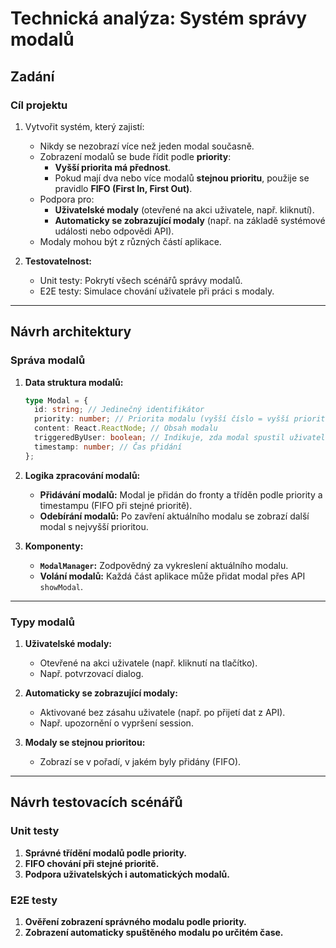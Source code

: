 
# Technická analýza: Systém správy modalů

## Zadání

### Cíl projektu
1. Vytvořit systém, který zajistí:
   - Nikdy se nezobrazí více než jeden modal současně.
   - Zobrazení modalů se bude řídit podle **priority**:
     - **Vyšší priorita má přednost**.
     - Pokud mají dva nebo více modalů **stejnou prioritu**, použije se pravidlo **FIFO (First In, First Out)**.
   - Podpora pro:
     - **Uživatelské modaly** (otevřené na akci uživatele, např. kliknutí).
     - **Automaticky se zobrazující modaly** (např. na základě systémové události nebo odpovědi API).
   - Modaly mohou být z různých částí aplikace.

2. **Testovatelnost:**
   - Unit testy: Pokrytí všech scénářů správy modalů.
   - E2E testy: Simulace chování uživatele při práci s modaly.

---

## Návrh architektury

### Správa modalů
1. **Data struktura modalů:**
   ```typescript
   type Modal = {
     id: string; // Jedinečný identifikátor
     priority: number; // Priorita modalu (vyšší číslo = vyšší priorita)
     content: React.ReactNode; // Obsah modalu
     triggeredByUser: boolean; // Indikuje, zda modal spustil uživatel
     timestamp: number; // Čas přidání
   };
   ```

2. **Logika zpracování modalů:**
   - **Přidávání modalů:** Modal je přidán do fronty a tříděn podle priority a timestampu (FIFO při stejné prioritě).
   - **Odebírání modalů:** Po zavření aktuálního modalu se zobrazí další modal s nejvyšší prioritou.

3. **Komponenty:**
   - **`ModalManager`:** Zodpovědný za vykreslení aktuálního modalu.
   - **Volání modalů:** Každá část aplikace může přidat modal přes API `showModal`.

---

### Typy modalů
1. **Uživatelské modaly:**  
   - Otevřené na akci uživatele (např. kliknutí na tlačítko).
   - Např. potvrzovací dialog.

2. **Automaticky se zobrazující modaly:**  
   - Aktivované bez zásahu uživatele (např. po přijetí dat z API).
   - Např. upozornění o vypršení session.

3. **Modaly se stejnou prioritou:**  
   - Zobrazí se v pořadí, v jakém byly přidány (FIFO).

---

## Návrh testovacích scénářů

### Unit testy
1. **Správné třídění modalů podle priority.**
2. **FIFO chování při stejné prioritě.**
3. **Podpora uživatelských i automatických modalů.**

### E2E testy
1. **Ověření zobrazení správného modalu podle priority.**
2. **Zobrazení automaticky spuštěného modalu po určitém čase.**
